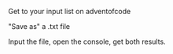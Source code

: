 <p>Get to your input list on adventofcode</p>
<p>"Save as" a .txt file</p>
<p>Input the file, open the console, get both results.</p>
